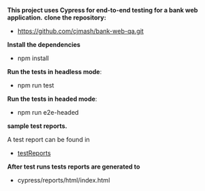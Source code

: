 **This project uses Cypress for end-to-end testing for a bank web application.**
 **clone the repository:**

  - https://github.com/cjmash/bank-web-qa.git
 
**Install the dependencies**
 
 - npm install
 
**Run the tests in headless mode**:
 
 - npm run test
 
 **Run the tests in headed mode**:
 
 - npm run e2e-headed

**sample test reports.**


 A test report can be found in
 
   - [testReports](testReports/)
 
**After test runs tests reports are generated to**

- cypress/reports/html/index.html



